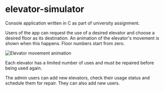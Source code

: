 # elevator-simulator

Console application written in C as part of university assignment. 

Users of the app can request the use of a desired elevator and choose a desired floor as its destination. An animation of the elevator's movement is shown when this happens. Floor numbers start from zero.

![Elevator movement animation](https://github.com/Sakib-Avdibasic/elevator-simulator/assets/64843362/4b91b2f9-abf7-4482-91fc-af20ad6e53a0)

Each elevator has a limited number of uses and must be repaired before being used again.

The admin users can add new elevators, check their usage status and schedule them for repair. They can also add new users.
